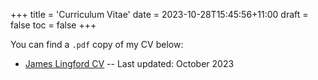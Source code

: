 +++
title = 'Curriculum Vitae'
date = 2023-10-28T15:45:56+11:00
draft = false
toc = false
+++

You can find a `.pdf` copy of my CV below:

* [James Lingford CV](/pdfs/JamesLingford_CV.pdf) -- Last updated: October 2023
